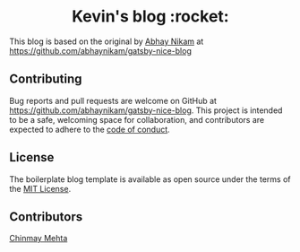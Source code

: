 <h1 align="center">
  Kevin's blog :rocket:
</h1>

This blog is based on the original by [Abhay Nikam](https://www.abhaynikam.me/pages/about) at https://github.com/abhaynikam/gatsby-nice-blog

## Contributing

Bug reports and pull requests are welcome on GitHub at https://github.com/abhaynikam/gatsby-nice-blog. This project is intended to be a safe, welcoming space for collaboration, and contributors are expected to adhere to the [code of conduct](https://github.com/abhaynikam/gatsby-nice-blog/blob/master/CODE_OF_CONDUCT.md).

## License

The boilerplate blog template is available as open source under the terms of the [MIT License](https://opensource.org/licenses/MIT).

## Contributors
[Chinmay Mehta](https://github.com/chinmaym07)